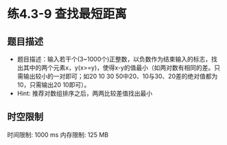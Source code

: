# 练4.3-9 查找最短距离

## 题目描述

  * 题目描述：输入若干个(3~1000个)正整数，以负数作为结束输入的标志，找出其中的两个元素x，y(x>=y)，使得x-y的值最小（如两对数有相同的差。只需输出较小的一对即可；如20 10 30 50中20、10与30、20差的绝对值都为10，只需输出20 10即可）。
  * Hint: 推荐对数组排序之后，两两比较差值找出最小
 

## 时空限制

时间限制: 1000 ms
内存限制: 125 MB
